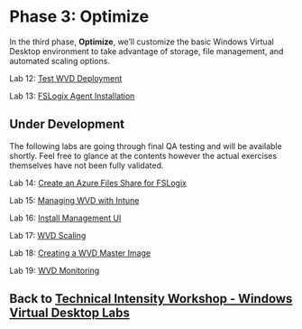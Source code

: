 # Phase 3: Optimize

In the third phase, **Optimize**, we’ll customize the basic Windows Virtual Desktop environment to take advantage of storage, file management, and automated scaling options.

Lab 12: [Test WVD Deployment](Optimize-Lab12-Test-WVD-Deployment.md)

Lab 13: [FSLogix Agent Installation](Optimize-Lab13-FSLogix-Agent-Installation.md)

## Under Development

The following labs are going through final QA testing and will be available shortly.  Feel free to glance at the contents however the actual exercises themselves have not been fully validated.

Lab 14: [Create an Azure Files Share for FSLogix](Optimize-Lab14-Create-an-Azure-Files-Share-for-FSLogix.md)

Lab 15: [Managing WVD with Intune](Optimize-Lab15-ManagingWVDwithIntune.md)

Lab 16: [Install Management UI](Optimize-Lab16-Install-Management-UI.md)

Lab 17: [WVD Scaling](Optimize-Lab17-WVD-Scaling.md)

Lab 18: [Creating a WVD Master Image](Optimize-Lab18-Creating-a-WVD-Master-Image.md)

Lab 19: [WVD Monitoring](Optimize-Lab19-WVD-Monitoring.md)

## Back to [Technical Intensity Workshop - Windows Virtual Desktop Labs](../index.md)
